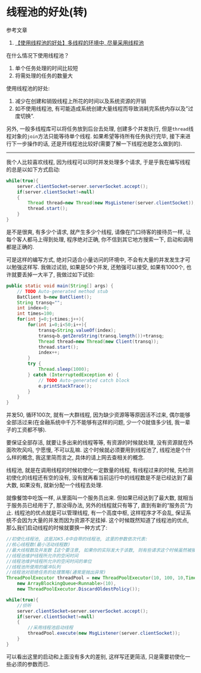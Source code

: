 # 线程池的好处(转)

参考文章

1. [【使用线程池的好处】多线程的环境中, 尽量采用线程池](http://blog.csdn.net/kavensu/article/details/8093756)

在什么情况下使用线程池？ 

1. 单个任务处理的时间比较短
2. 将需处理的任务的数量大

使用线程池的好处: 

1. 减少在创建和销毁线程上所花的时间以及系统资源的开销 
2. 如不使用线程池, 有可能造成系统创建大量线程而导致消耗完系统内存以及”过度切换”. 

另外, 一般多线程库可以将任务放到后台去处理, 创建多个并发执行, 但是`thread`线程对象的`join`方法只能等待单个线程. 如果希望等待所有任务执行完毕, 接下来进行下一步操作的话, 还是开线程池比较好(需要了解一下线程池是怎么做到的).

------

我个人比较喜欢线程, 因为线程可以同时并发处理多个请求, 于是乎我在编写线程的总是以如下方式启动: 

```java
while(true){
    server.clientSocket=server.serverSocket.accept();
    if(server.clientSocket!=null)
    {
        Thread thread=new Thread(new MsgListener(server.clientSocket));
        thread.start();
    }
} 
```

是不是很爽, 有多少个请求, 就产生多少个线程, 请像在门口待客的接待员一样, 让每个客人都马上得到处理, 程序绝对正确, 你不信到其它地方搜索一下, 启动和调用都是正确的. 

可是这样的编写方式, 绝对只适合小量访问的环境中, 不会有大量的并发发生才可以勉强这样写. 我做过试验, 如果是50个并发, 还勉强可以接受, 如果有1000个, 也许就要丢掉一大半了, 我做过如下试验: 

```java
public static void main(String[] args) {
    // TODO Auto-generated method stub
    BatClient b=new BatClient();
    String transq="";
    int index=0;
    int times=100;
    for(int j=0;j<times;j++){
        for(int i=0;i<50;i++){
            transq=String.valueOf(index);
            transq=b.getZeroString(transq.length())+transq;
            Thread thread=new Thread(new Client(transq));
            thread.start();
            index++;
        }
        try {
            Thread.sleep(1000);
        } catch (InterruptedException e) {
            // TODO Auto-generated catch block
            e.printStackTrace();
        }
    }
}
```

并发50, 循环100次, 就有一大群线程, 因为缺少资源等等原因活不过来, 偶尔能够全部活过来(在金融系统中千万不能够有这样的问题, 少一个0就值多少钱, 我一辈子的工资都不够). 

要保证全部存活, 就要让多出来的线程等等, 有资源的时候就处理, 没有资源就在外面吹吹风吗, 宁愿慢, 不可以乱嘛. 这个时候就必须要用到线程池了, 线程池是个什么样的概念, 我这里简而言之, 具体的请上网去查相关的概念. 

线程池, 就是在调用线程的时候初使化一定数量的线程, 有线程过来的时候, 先检测初使化的线程还有空的没有, 没有就再看当前运行中的线程数是不是已经达到了最大数, 如果没有, 就新分配一个线程去处理. 

就像餐馆中吃饭一样, 从里面叫一个服务员出来. 但如果已经达到了最大数, 就相当于服务员已经用于了, 那没得办法, 另外的线程就只有等了, 直到有新的“服务员”为止. 线程池的优点就是可以管理线程, 有一个高度中枢, 这样程序才不会乱, 保证系统不会因为大量的并发而因为资源不足挂掉. 这个时候既然知道了线程池的优点, 那么我们启动线程的时候就要换一种方式了: 

```java
//初使化线程池, 这是JDK5.0中自带的线程池, 这里的参数依次代表: 
//核心线程数(最小活动线程数)
//最大线程数及并发数【这个要注意, 如果你的实际发大于该数, 则有些请求这个时候虽然被接收, 但是去得不到处理, 这个数据一定得根据实际情况而设定, 如我这里设值为20, 实际模拟并发50, 如循环一次, 或者是二次并发, 总会有20个不能够处理, 如果设为25, 就有15得不到处理, 如果设为50则全部可以被处理, 这个可以折磨了我好几天】
//线程池维护线程所允许的空闲时间
//线程池维护线程所允许的空闲时间的单位
//线程池所使用的缓冲队列
//线程池对拒绝任务的处理策略(通常是抛出异常)
ThreadPoolExecutor threadPool = new ThreadPoolExecutor(10, 100, 10,TimeUnit.SECONDS, 
    new ArrayBlockingQueue<Runnable>(10),
    new ThreadPoolExecutor.DiscardOldestPolicy());

while(true){
    //侦听
    server.clientSocket=server.serverSocket.accept();
    if(server.clientSocket!=null)
    {
        //采用线程池启动线程
        threadPool.execute(new MsgListener(server.clientSocket));
    }
}
```

可以看出这里的启动和上面没有多大的差别, 这样写还更简洁, 只是需要初使化一些必须的参数而已. 